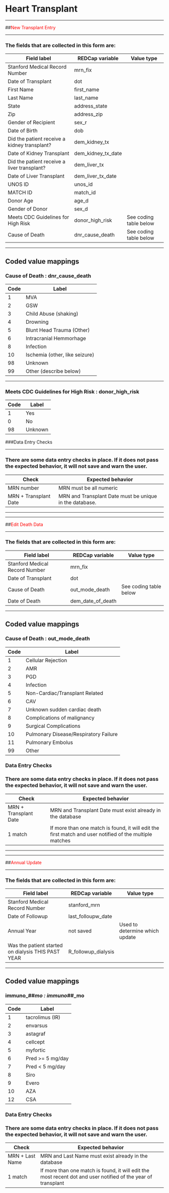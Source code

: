 # Heart Transplant

---

##<span style="color:red">New Transplant Entry</span>
***


### The fields that are collected in this form are:
Field label | REDCap variable | Value type
--- | --- | ---
Stanford Medical Record Number | mrn_fix
Date of Transplant | dot
First Name | first_name
Last Name | last_name
State | address_state
Zip | address_zip
Gender of Recipient | sex_r
Date of Birth | dob
Did the patient receive a kidney transplant? | dem_kidney_tx
Date of Kidney Transplant | dem_kidney_tx_date
Did the patient receive a liver transplant? | dem_liver_tx
Date of Liver Transplant|dem_liver_tx_date
UNOS ID | unos_id
MATCH ID | match_id
Donor Age | age_d
Gender of Donor | sex_d
Meets CDC Guidelines for High Risk | donor_high_risk | See coding table below
Cause of Death | dnr_cause_death | See coding table below
---

## Coded value mappings

### Cause of Death : dnr_cause_death
Code | Label 
--- | --- 
1 |	MVA
2|  GSW
3|	Child Abuse (shaking)
4|	Drowning
5|	Blunt Head Trauma (Other)
6|	Intracranial Hemmorhage
8|	Infection
10|	Ischemia (other, like seizure)
98|	Unknown
99|	Other (describe below)


---
### 	Meets CDC Guidelines for High Risk : donor_high_risk
Code | Label 
--- | --- 
1 |	Yes
0 |	No
98 |Unknown

###Data Entry Checks

---
### There are some data entry checks in place. If it does not pass the expected behavior, it will not save and warn the user.
Check | Expected behavior 
--- | --- 
MRN number | MRN must be all numeric
MRN + Transplant Date | MRN  and Transplant Date must be unique in the database.

---
___


##<span style="color:red">Edit Death Data</span>
 ***
### The fields that are collected in this form are:
Field label | REDCap variable | Value type
--- | --- | ---
Stanford Medical Record Number | mrn_fix
Date of Transplant | dot
Cause of Death | out_mode_death | See coding table below
Date of Death | dem_date_of_death
---

## Coded value mappings

### Cause of Death : out_mode_death
Code | Label 
--- | --- 
1 |	Cellular Rejection
2|  AMR
3|	PGD
4|	Infection
5|	Non-Cardiac/Transplant Related
6|	CAV
7|	Unknown sudden cardiac death
8|Complications of malignancy
9|Surgical Complications
10|Pulmonary Disease/Respiratory Failure
11|Pulmonary Embolus
99|Other


### Data Entry Checks


### There are some data entry checks in place. If it does not pass the expected behavior, it will not save and warn the user.
Check | Expected behavior 
--- | --- 
MRN + Transplant Date | MRN  and Transplant Date must exist already in the database
1 match | If more than one match is found, it will edit the first match and user notified of the multiple matches

---
___


##<span style="color:red">Annual Update</span>
 ***
### The fields that are collected in this form are:
Field label | REDCap variable | Value type
--- | --- | ---
Stanford Medical Record Number | stanford_mrn
Date of Followup | last_folloupw_date
Annual Year | not saved| Used to determine which update
Was the patient started on dialysis THIS PAST YEAR | R_followup_dialysis
---

## Coded value mappings

###  immuno_##_mo : immuno_##_mo
Code | Label 
--- | --- 
1  |tacrolimus (IR)
2	 |	envarsus
3	 |	astagraf
4	 |	cellcept
5	 |	myfortic
6	 |	Pred >= 5 mg/day
7	 |	Pred < 5 mg/day
8	 |	Siro
9	 |	Evero
10	 |	AZA
12	 |	CSA


### Data Entry Checks


### There are some data entry checks in place. If it does not pass the expected behavior, it will not save and warn the user.
Check | Expected behavior 
--- | --- 
MRN + Last Name | MRN  and Last Name must exist already in the database
1 match | If more than one match is found, it will edit the most recent dot and user notified of the year of transplant

